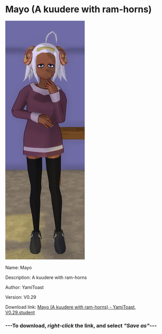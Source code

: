 # Mayo (A kuudere with ram-horns)

<img src = "https://raw.githubusercontent.com/Arbiter1223/Daigaku-Gurashi-Custom-Students/master/Students/Files/Mayo%20(A%20kuudere%20with%20ram-horns).png">

Name: Mayo

Description: A kuudere with ram-horns

Author: YamiToast

Version: V0.29

Download link: <a href="https://raw.githubusercontent.com/Arbiter1223/Daigaku-Gurashi-Custom-Students/master/Students/Files/Mayo%20(A%20kuudere%20with%20ram-horns)%20-%20YamiToast%2C%20V0.29.student">Mayo (A kuudere with ram-horns) - YamiToast, V0.29.student</a>

### ---**To download, _right-click_ the link, and select _"Save as"_**---

